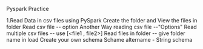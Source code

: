 Pyspark Practice

1.Read Data in csv files using PySpark
		Create the folder and View the files in folder
		Read csv file -- option
		Another Way reading csv file --"Options"
		Read multiple csv files -- use [<file1 , file2>]
		Read files in folder -- give folder name in load
		Create your own schema
		Schame altername - String schema
